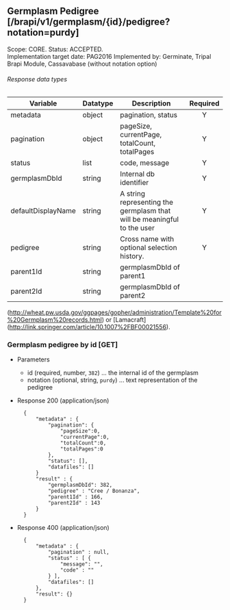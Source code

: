 ## Germplasm Pedigree [/brapi/v1/germplasm/{id}/pedigree?notation=purdy]
Scope: CORE. Status: ACCEPTED.  
Implementation target date: PAG2016
Implemented by: Germinate, Tripal Brapi Module, Cassavabase (without notation option)

###### Response data types
|Variable|Datatype|Description|Required|  
|------|------|------|:-----:|
|metadata|object|pagination, status|Y|
|pagination|object|pageSize, currentPage, totalCount, totalPages|Y|
|status|list|code, message|Y|
|germplasmDbId|string|Internal db identifier|Y|
|defaultDisplayName|string|A string representing the germplasm that will be meaningful to the user|Y|
|pedigree|string|Cross name with optional selection history.|Y|
|parent1Id|string|germplasmDbId of parent1||
|parent2Id|string|germplasmDbId of parent2||

(http://wheat.pw.usda.gov/ggpages/gopher/administration/Template%20for%20Germplasm%20records.html) or [Lamacraft] (http://link.springer.com/article/10.1007%2FBF00021556).  
### Germplasm pedigree by id [GET]
+ Parameters
    + id (required, number, `382`) ... the internal id of the germplasm
    + notation (optional, string, `purdy`) ... text representation of the pedigree
+ Response 200 (application/json)
    
        { 
            "metadata" : {
                "pagination": {
                    "pageSize":0, 
                    "currentPage":0, 
                    "totalCount":0, 
                    "totalPages":0 
                },
                "status": [],
                "datafiles": []
            }
            "result" : {
                "germplasmDbId": 382,
                "pedigree" : "Cree / Bonanza",
                "parent1Id" : 166,
                "parent2Id" : 143
            }
        }

+ Response 400 (application/json)

    
        { 
            "metadata" : {
                "pagination" : null,
                "status" : [ {
                    "message": "",
                    "code" : "" 
                } ],
                "datafiles": []
            },
            "result": {}
        }

